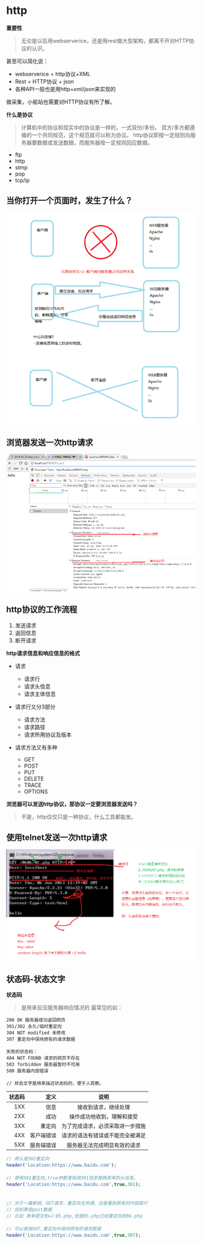 # http

**重要性**
> 无论是以后用webserverice，还是用rest做大型架构，都离不开对HTTP协议的认识。

甚至可以简化说：

- webserverice = http协议+XML
- Rest = HTTP协议 + json
- 各种API一般也是用http+xml/json来实现的

做采集，小偷站也需要对HTTP协议有所了解。

**什么是协议**
> 计算机中的协议和现实中的协议是一样的，一式双份/多份。
双方/多方都遵循的一个共同规范，这个规范就可以称为协议。
http协议即按一定规则向服务器要数据或发送数据，而服务器按一定规则回应数据。

- ftp
- http
- stmp
- pop
- tcp/ip

## 当你打开一个页面时，发生了什么？
![](./images/http.png)

## 浏览器发送一次http请求
![](./images/http-request-reponse.png)

## http协议的工作流程
1. 发送请求
2. 返回信息
3. 断开请求

**http请求信息和响应信息的格式**

- 请求
	+ 请求行
	+ 请求头信息
	+ 请求主体信息

- 请求行又分3部分
	+ 请求方法
	+ 请求路径 
	+ 请求所用协议及版本

- 请求方法又有多种
	+ GET
	+ POST
	+ PUT
	+ DELETE
	+ TRACE
	+ OPTIONS


**浏览器可以发送http协议，那协议一定要浏览器发送吗？**
> 不是，http仅仅只是一种协议，什么工具都能发。


## 使用telnet发送一次http请求
![](./images/telnet-request.png)


## 状态码-状态文字

**状态码**
> 是用来反应服务器响应情况的
> 最常见的如：

```
200 OK 服务器成功返回网页
301/302 永久/临时重定向
304 NOT modified 未修改
307 重定向中保持原有的请求数据

失败的状态码：
404 NOT FOUND 请求的网页不存在
503 forbidden 服务器暂时不可用
500 服务器内部错误

// 状态文字是用来描述状态码的，便于人观察。
```

| 状态码 | 定义 | 说明 |
| -----: | ----:  | :----: |
| 1XX | 信息 | 接收到请求，继续处理 |
| 2XX | 成功 | 操作成功地收到，理解和接受 |
| 3XX | 重定向 | 为了完成请求，必须采取进一步措施 |
| 4XX | 客户端错误 | 请求的语法有错误或不能完全被满足 |
| 5XX | 服务端错误 | 服务器无法完成明显有效的请求 |



```php
// 默认是302重定向
header('Location:https://www.baidu.com'); 

// 使用301重定向,true参数意指用301信息替换原来的头信息。
header('Location:https://www.baidu.com',true,301); 


// 对于一篇新闻，GET请求，重定向无所谓，还能看到原来的内容就行
// 但如果是post数据
// 比如 表单提交到=》05.php,但是05.php已经重定向到06.php

// 可以使用307,重定向中保持原有的请求数据
header('Location:https://www.baidu.com',true,307); 

```
